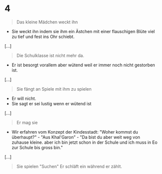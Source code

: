 # 4

> Das kleine Mädchen weckt ihn
* Sie weckt ihn indem sie ihm ein Ästchen mit einer flauschigen Blüte viel zu tief und fest ins Ohr schiebt.

[...]


> Die Schulklasse ist nicht mehr da.
* Er ist besorgt vorallem aber wütend weil er immer noch nicht gestorben ist.

[...]


> Sie fängt an Spiele mit ihm zu spielen
* Er will nicht.
* Sie sagt er sei lustig wenn er wütend ist

[...]


> Er mag sie
* Wir erfahren vom Konzept der Kindesstadt: "Woher kommst du überhaupt?" - "Aus Khal'Garon" - "Da bist du aber weit weg von zuhause kleine. aber ich bin jetzt schon in der Schule und ich muss in Eo zur Schule bis gross bin."

[...]


> Sie spielen "Suchen" Er schläft ein während er zählt.
